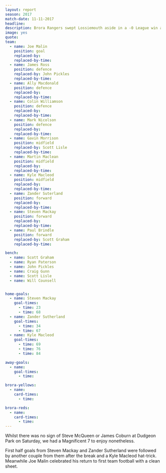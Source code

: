 ```yaml
---
layout: report
season: 2017
match-date: 11-11-2017
headline:
description: Brora Rangers swept Lossiemouth aside in a -0 League win at the weekend
image: yes
quote:
team:
  - name: Joe Malin
    position: goal
    replaced-by:
    replaced-by-time:
  - name: James Ross
    position: defence
    replaced-by: John Pickles
    replaced-by-time:
  - name: Ally Macdonald
    position: defence
    replaced-by:
    replaced-by-time:
  - name: Colin Williamson
    position: defence
    replaced-by:
    replaced-by-time:
  - name: Mark Nicolson
    position: defence
    replaced-by:
    replaced-by-time:
  - name: Gavin Morrison
    position: midfield
    replaced-by: Scott Lisle
    replaced-by-time:
  - name: Martin Maclean
    position: midfield
    replaced-by:
    replaced-by-time:
  - name: Kyle Macleod
    position: midfield
    replaced-by:
    replaced-by-time:
  - name: Zander Suterland
    position: forward
    replaced-by:
    replaced-by-time:
  - name: Steven Mackay
    position: forward
    replaced-by:
    replaced-by-time:
  - name: Paul Brindle
    position: forward
    replaced-by: Scott Graham
    replaced-by-time:

bench:
  - name: Scott Graham
  - name: Ryan Paterson
  - name: John Pickles
  - name: Craig Gunn
  - name: Scott Lisle
  - name: Will Counsell


home-goals:
  - name: Steven Mackay
    goal-times:
      - time: 23
      - time: 68
  - name: Zander Sutherland
    goal-times:
      - time: 34
      - time: 67
  - name: Kyle Macleod
    goal-times:
      - time: 69
      - time: 76
      - time: 84

away-goals:
  - name:
    goal-times:
      - time:

brora-yellows:
  - name:
    card-times:
      - time:

brora-reds:
  - name:
    card-times:
      - time:
---
```

Whilst there was no sign of Steve McQueen or James Coburn at Dudgeon Park on Saturday, we had a Magnificent 7 to enjoy nonetheless.

First half goals from Steven Mackay and Zander Sutherland were followed by another couple from them after the break and a Kyle Macleod hat-trick. Meanwhile Joe Malin celebrated his return to first team football with a clean sheet.
